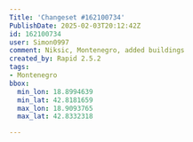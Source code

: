 ```yaml
---
Title: 'Changeset #162100734'
PublishDate: 2025-02-03T20:12:42Z
id: 162100734
user: Simon0997
comment: Niksic, Montenegro, added buildings
created_by: Rapid 2.5.2
tags:
- Montenegro
bbox:
  min_lon: 18.8994639
  min_lat: 42.8181659
  max_lon: 18.9093765
  max_lat: 42.8332318

---
```

